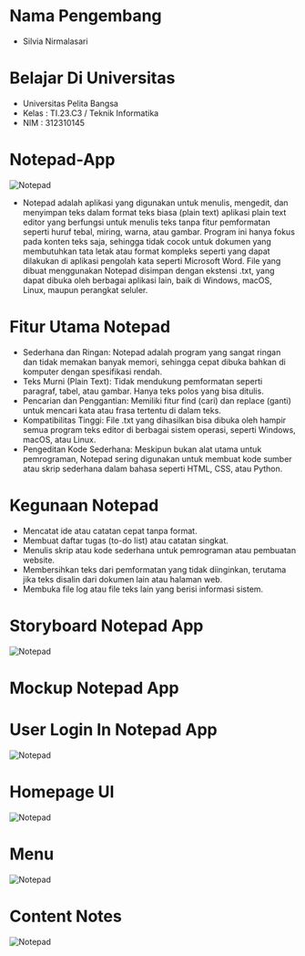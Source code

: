 # Nama Pengembang
- Silvia Nirmalasari
# Belajar Di Universitas
- Universitas Pelita Bangsa
- Kelas : TI.23.C3 / Teknik Informatika
- NIM : 312310145

# Notepad-App
![Notepad](Mockup/logo-notepad.png)
- Notepad adalah aplikasi yang digunakan untuk menulis, mengedit, dan menyimpan teks dalam format teks biasa (plain text) aplikasi plain text editor yang berfungsi untuk menulis teks tanpa fitur pemformatan seperti huruf tebal, miring, warna, atau gambar. Program ini hanya fokus pada konten teks saja, sehingga tidak cocok untuk dokumen yang membutuhkan tata letak atau format kompleks seperti yang dapat dilakukan di aplikasi pengolah kata seperti Microsoft Word. File yang dibuat menggunakan Notepad disimpan dengan ekstensi .txt, yang dapat dibuka oleh berbagai aplikasi lain, baik di Windows, macOS, Linux, maupun perangkat seluler.
# Fitur Utama Notepad
* Sederhana dan Ringan: Notepad adalah program yang sangat ringan dan tidak memakan banyak memori, sehingga cepat dibuka bahkan di komputer dengan spesifikasi rendah.
* Teks Murni (Plain Text): Tidak mendukung pemformatan seperti paragraf, tabel, atau gambar. Hanya teks polos yang bisa ditulis.
* Pencarian dan Penggantian: Memiliki fitur find (cari) dan replace (ganti) untuk mencari kata atau frasa tertentu di dalam teks.
* Kompatibilitas Tinggi: File .txt yang dihasilkan bisa dibuka oleh hampir semua program teks editor di berbagai sistem operasi, seperti Windows, macOS, atau Linux.
* Pengeditan Kode Sederhana: Meskipun bukan alat utama untuk pemrograman, Notepad sering digunakan untuk membuat kode sumber atau skrip sederhana dalam bahasa seperti HTML, CSS, atau Python.
# Kegunaan Notepad
* Mencatat ide atau catatan cepat tanpa format.
* Membuat daftar tugas (to-do list) atau catatan singkat.
* Menulis skrip atau kode sederhana untuk pemrograman atau pembuatan website.
* Membersihkan teks dari pemformatan yang tidak diinginkan, terutama jika teks disalin dari dokumen lain atau halaman web.
* Membuka file log atau file teks lain yang berisi informasi sistem.
# Storyboard Notepad App
![Notepad](Mockup/image-storybroad-notepad.png)
# Mockup Notepad App
# User Login In Notepad App
![Notepad](Mockup/Login.jpg)
# Homepage UI
![Notepad](Mockup/Homepage.jpg)
# Menu
![Notepad](Mockup/Menu.jpg)
# Content Notes
![Notepad](Mockup/IsiCatatan.jpg)
